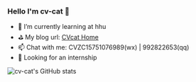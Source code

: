 ### Hello I'm cv-cat 🧸

- 🌱 I’m currently learning at hhu
- ⛳ My blog url: [CVcat Home](https://cvcat.site "CVcat Home")
- 📫 Chat with me: CVZC15751076989(wx) | 992822653(qq)
- 🎯 Looking for an internship


![cv-cat's GitHub stats](https://github-readme-stats.vercel.app/api?username=cv-cat&show_icons=true&theme=radical)
